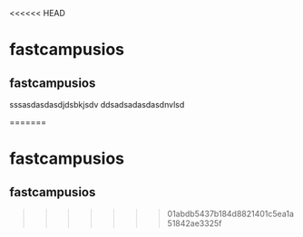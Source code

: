 <<<<<< HEAD
# fastcampusios
## fastcampusios
sssasdasdasdjdsbkjsdv 
ddsadsadasdasdnvlsd

=======
# fastcampusios
## fastcampusios
>>>>>>> 01abdb5437b184d8821401c5ea1a51842ae3325f
